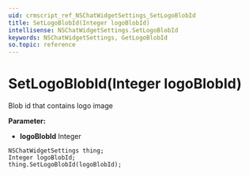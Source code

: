 ```yaml
---
uid: crmscript_ref_NSChatWidgetSettings_SetLogoBlobId
title: SetLogoBlobId(Integer logoBlobId)
intellisense: NSChatWidgetSettings.SetLogoBlobId
keywords: NSChatWidgetSettings, GetLogoBlobId
so.topic: reference
---
```


# SetLogoBlobId(Integer logoBlobId)

Blob id that contains logo image

**Parameter:** 
* **logoBlobId** Integer

```crmscript
NSChatWidgetSettings thing;
Integer logoBlobId;
thing.SetLogoBlobId(logoBlobId);
```

